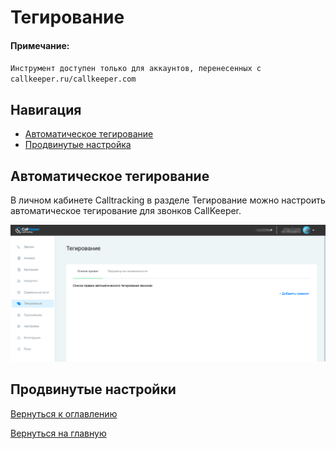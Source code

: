 # Тегирование 

#### Примечание:
`Инструмент доступен только для аккаунтов, перенесенных с callkeeper.ru/callkeeper.com`

## Навигация

* [Автоматическое тегирование](#автоматическое-тегирование)
* [Продвинутые настройка](#продвинутые-настройки)


## Автоматическое тегирование

В личном кабинете Calltracking в разделе Тегирование можно настроить автоматическое тегирование для звонков CallKeeper.

![Рис.1](images/tags_new.png)



## Продвинутые настройки




[Вернуться к оглавлению](#навигация)

[Вернуться на главную](/README.md#documentation)
